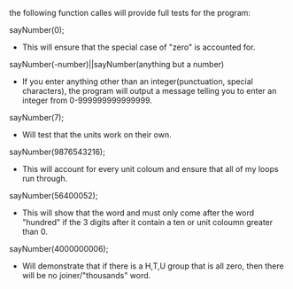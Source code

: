 the following function calles will provide full tests for the program:

sayNumber(0);
- This will ensure that the special case of "zero" is accounted for.

sayNumber(-number)||sayNumber(anything but a number)
- If you enter anything other than an integer(punctuation, special characters), the program will output a message telling you to enter an integer from 0-999999999999999.

sayNumber(7);
- Will test that the units work on their own.

sayNumber(9876543216);
- This will account for every unit coloum and ensure that all of my loops run through.

sayNumber(56400052);
- This will show that the word and must only come after the word "hundred" if the 3 digits after it contain a ten or unit coloumn greater than 0.

sayNumber(4000000006);
- Will demonstrate that if there is a H,T,U group that is all zero, then there will be no joiner/"thousands" word.